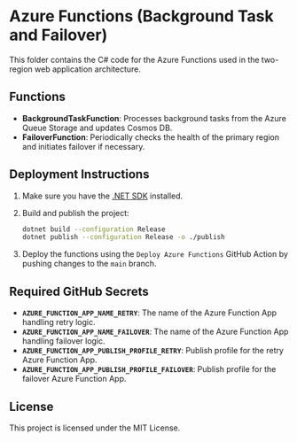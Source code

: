 # Azure Functions (Background Task and Failover)

This folder contains the C# code for the Azure Functions used in the two-region web application architecture.

## Functions

- **BackgroundTaskFunction**: Processes background tasks from the Azure Queue Storage and updates Cosmos DB.
- **FailoverFunction**: Periodically checks the health of the primary region and initiates failover if necessary.

## Deployment Instructions

1. Make sure you have the [.NET SDK](https://dotnet.microsoft.com/download) installed.
2. Build and publish the project:

    ```bash
    dotnet build --configuration Release
    dotnet publish --configuration Release -o ./publish
    ```

3. Deploy the functions using the `Deploy Azure Functions` GitHub Action by pushing changes to the `main` branch.

## Required GitHub Secrets

- **`AZURE_FUNCTION_APP_NAME_RETRY`**: The name of the Azure Function App handling retry logic.
- **`AZURE_FUNCTION_APP_NAME_FAILOVER`**: The name of the Azure Function App handling failover logic.
- **`AZURE_FUNCTION_APP_PUBLISH_PROFILE_RETRY`**: Publish profile for the retry Azure Function App.
- **`AZURE_FUNCTION_APP_PUBLISH_PROFILE_FAILOVER`**: Publish profile for the failover Azure Function App.

## License

This project is licensed under the MIT License.
